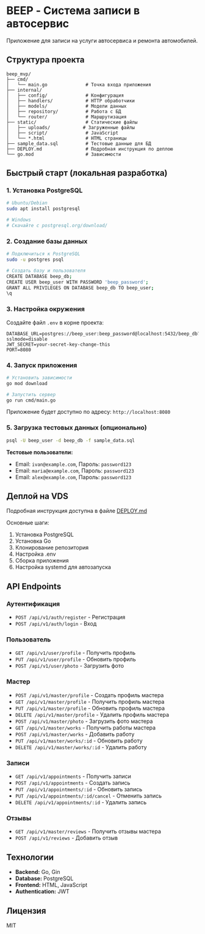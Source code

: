 # BEEP - Система записи в автосервис

Приложение для записи на услуги автосервиса и ремонта автомобилей.

## Структура проекта

```
beep_mvp/
├── cmd/
│   └── main.go              # Точка входа приложения
├── internal/
│   ├── config/              # Конфигурация
│   ├── handlers/            # HTTP обработчики
│   ├── models/              # Модели данных
│   ├── repository/          # Работа с БД
│   └── router/              # Маршрутизация
├── static/                  # Статические файлы
│   ├── uploads/            # Загруженные файлы
│   ├── script/              # JavaScript
│   └── *.html               # HTML страницы
├── sample_data.sql          # Тестовые данные для БД
├── DEPLOY.md                # Подробная инструкция по деплою
└── go.mod                   # Зависимости
```

## Быстрый старт (локальная разработка)

### 1. Установка PostgreSQL

```bash
# Ubuntu/Debian
sudo apt install postgresql

# Windows
# Скачайте с postgresql.org/download/
```

### 2. Создание базы данных

```bash
# Подключиться к PostgreSQL
sudo -u postgres psql

# Создать базу и пользователя
CREATE DATABASE beep_db;
CREATE USER beep_user WITH PASSWORD 'beep_password';
GRANT ALL PRIVILEGES ON DATABASE beep_db TO beep_user;
\q
```

### 3. Настройка окружения

Создайте файл `.env` в корне проекта:

```env
DATABASE_URL=postgres://beep_user:beep_password@localhost:5432/beep_db?sslmode=disable
JWT_SECRET=your-secret-key-change-this
PORT=8080
```

### 4. Запуск приложения

```bash
# Установить зависимости
go mod download

# Запустить сервер
go run cmd/main.go
```

Приложение будет доступно по адресу: `http://localhost:8080`

### 5. Загрузка тестовых данных (опционально)

```bash
psql -U beep_user -d beep_db -f sample_data.sql
```

**Тестовые пользователи:**
- Email: `ivan@example.com`, Пароль: `password123`
- Email: `maria@example.com`, Пароль: `password123`
- Email: `alex@example.com`, Пароль: `password123`

## Деплой на VDS

Подробная инструкция доступна в файле [DEPLOY.md](DEPLOY.md)

Основные шаги:
1. Установка PostgreSQL
2. Установка Go
3. Клонирование репозитория
4. Настройка .env
5. Сборка приложения
6. Настройка systemd для автозапуска

## API Endpoints

### Аутентификация
- `POST /api/v1/auth/register` - Регистрация
- `POST /api/v1/auth/login` - Вход

### Пользователь
- `GET /api/v1/user/profile` - Получить профиль
- `PUT /api/v1/user/profile` - Обновить профиль
- `POST /api/v1/user/photo` - Загрузить фото

### Мастер
- `POST /api/v1/master/profile` - Создать профиль мастера
- `GET /api/v1/master/profile` - Получить профиль мастера
- `PUT /api/v1/master/profile` - Обновить профиль мастера
- `DELETE /api/v1/master/profile` - Удалить профиль мастера
- `POST /api/v1/master/photo` - Загрузить фото мастера
- `GET /api/v1/master/works` - Получить работы мастера
- `POST /api/v1/master/works` - Добавить работу
- `PUT /api/v1/master/works/:id` - Обновить работу
- `DELETE /api/v1/master/works/:id` - Удалить работу

### Записи
- `GET /api/v1/appointments` - Получить записи
- `POST /api/v1/appointments` - Создать запись
- `PUT /api/v1/appointments/:id` - Обновить запись
- `PUT /api/v1/appointments/:id/cancel` - Отменить запись
- `DELETE /api/v1/appointments/:id` - Удалить запись

### Отзывы
- `GET /api/v1/master/reviews` - Получить отзывы мастера
- `POST /api/v1/reviews` - Добавить отзыв

## Технологии

- **Backend:** Go, Gin
- **Database:** PostgreSQL
- **Frontend:** HTML, JavaScript
- **Authentication:** JWT

## Лицензия

MIT
